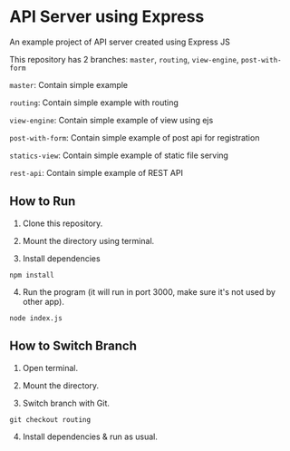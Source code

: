 # API Server using Express

An example project of API server created using Express JS

This repository has 2 branches: `master`, `routing`, `view-engine`, `post-with-form`

`master`: Contain simple example

`routing`: Contain simple example with routing

`view-engine`: Contain simple example of view using ejs

`post-with-form`: Contain simple example of post api for registration

`statics-view`: Contain simple example of static file serving

`rest-api`: Contain simple example of REST API

## How to Run

1. Clone this repository.

2. Mount the directory using terminal.

3. Install dependencies
```
npm install
```

4. Run the program (it will run in port 3000, make sure it's not used by other app).
```
node index.js
```

## How to Switch Branch
1. Open terminal.

2. Mount the directory.

3. Switch branch with Git.
```
git checkout routing
```

4. Install dependencies & run as usual.